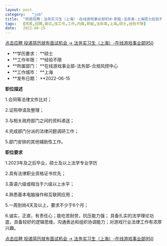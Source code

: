 ```yaml
---
layout:	post
category:	"job"
title:	"网易招聘：法务实习生（上海）-在线游戏事业部950-职能-法务类-上海硕士经验不限"
tags:	[网易,招聘,面试,找工作,工作,内推,职能,法务类,上海,硕士,经验不限]
date:	2022-06-15
---
```


[点击应聘 投递简历就有面试机会 ->  法务实习生（上海）-在线游戏事业部950](http://mobile.bole.netease.com/bole/boleDetail?id=40902&employeeId=346f03c3cda5f04c&key=all)



- **学历要求： **硕士
- **工作年限： **经验不限
- **所属部门： **在线游戏事业部-法务部-合规风控中心
- **工作城市： **上海
- **发布日期： **2022-06-15



**职位描述**

1.合同等法律文件比对；

2.证照申请及整理；

3.与相关政府部门之间的资料递送；

4.完成部门分派的法律问题调研工作；

5.部门安排的其他辅助性工作。



**职位要求**

1.2023年及之后毕业，硕士及以上法学专业学历

2.具有法律职业资格证书优先；

3.英语六级或相当于六级以上水平；

4.熟悉基本电脑操作和互联网应用；

5.一周到岗4天及以上，要求不少于6个月；

6.诚实，正直，有责任心；能吃苦耐劳，抗压能力强； 具备扎实的法学理论功底，具备较好的逻辑思维，沟通表达和组织协调能力；对游戏行业法律工作有浓厚兴趣。



[点击应聘 投递简历就有面试机会 ->  法务实习生（上海）-在线游戏事业部950](http://mobile.bole.netease.com/bole/boleDetail?id=40902&employeeId=346f03c3cda5f04c&key=all)
